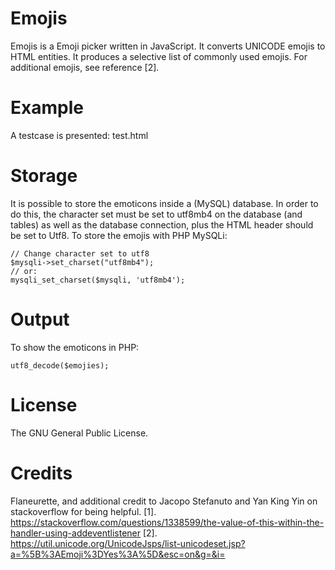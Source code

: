 # Emojis

Emojis is a Emoji picker written in JavaScript. It converts UNICODE emojis to HTML entities. It produces a selective list of commonly used emojis. For additional emojis, see reference [2].

# Example
A testcase is presented: test.html

# Storage
It is possible to store the emoticons inside a (MySQL) database. In order to do this, the character set must be set to utf8mb4 on the database (and tables) as well as the database connection, plus the HTML header should be set to Utf8. To store the emojis with PHP MySQLi:

```
// Change character set to utf8
$mysqli->set_charset("utf8mb4");
// or:
mysqli_set_charset($mysqli, 'utf8mb4');
```
# Output
To show the emoticons in PHP:

```utf8_decode($emojies);```
# License
The GNU General Public License.

# Credits
Flaneurette, and additional credit to Jacopo Stefanuto and Yan King Yin on stackoverflow for being helpful.
[1]. https://stackoverflow.com/questions/1338599/the-value-of-this-within-the-handler-using-addeventlistener
[2]. https://util.unicode.org/UnicodeJsps/list-unicodeset.jsp?a=%5B%3AEmoji%3DYes%3A%5D&esc=on&g=&i=
